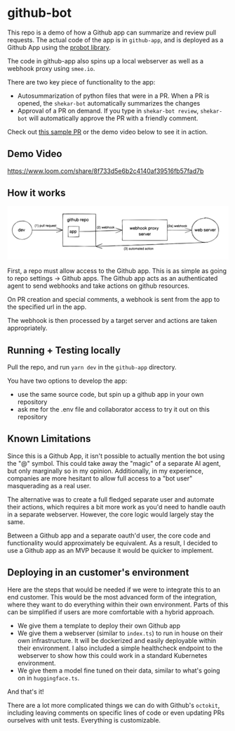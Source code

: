 # github-bot

This repo is a demo of how a Github app can summarize and review pull requests. The actual code of the app is in `github-app`, and is deployed as a Github App using the [probot library](https://probot.github.io/).

The code in github-app also spins up a local webserver as well as a webhook proxy using `smee.io`.

There are two key piece of functionality to the app:

- Autosummarization of python files that were in a PR. When a PR is opened, the `shekar-bot` automatically summarizes the changes
- Approval of a PR on demand. If you type in `shekar-bot review`, `shekar-bot` will automatically approve the PR with a friendly comment.

Check out [this sample PR](https://github.com/shekarramaswamy4/github-bot/pull/7) or the demo video below to see it in action.

## Demo Video

https://www.loom.com/share/8f733d5e6b2c4140af39516fb57fad7b

## How it works

![Local development flow](./local-dev.png)

First, a repo must allow access to the Github app. This is as simple as going to repo settings -> Github apps. The Github app acts as an authenticated agent to send webhooks and take actions on github resources.

On PR creation and special comments, a webhook is sent from the app to the specified url in the app.

The webhook is then processed by a target server and actions are taken appropriately.

## Running + Testing locally

Pull the repo, and run `yarn dev` in the `github-app` directory.

You have two options to develop the app:

- use the same source code, but spin up a github app in your own repository
- ask me for the .env file and collaborator access to try it out on this repository

## Known Limitations

Since this is a Github App, it isn't possible to actually mention the bot using the "@" symbol. This could take away the "magic" of a separate AI agent, but only marginally so in my opinion. Additionally, in my experience, companies are more hesitant to allow full access to a "bot user" masquerading as a real user.

The alternative was to create a full fledged separate user and automate their actions, which requires a bit more work as you'd need to handle oauth in a separate webserver. However, the core logic would largely stay the same.

Between a Github app and a separate oauth'd user, the core code and functionality would approximately be equivalent. As a result, I decided to use a Github app as an MVP because it would be quicker to implement.

## Deploying in an customer's environment

Here are the steps that would be needed if we were to integrate this to an end customer. This would be the most advanced form of the integration, where they want to do everything within their own environment. Parts of this can be simplified if users are more comfortable with a hybrid approach.

- We give them a template to deploy their own Github app
- We give them a webserver (similar to `index.ts`) to run in house on their own infrastructure. It will be dockerized and easily deployable within their environment. I also included a simple healthcheck endpoint to the webserver to show how this could work in a standard Kubernetes environment.
- We give them a model fine tuned on their data, similar to what's going on in `huggingface.ts`.

And that's it!

There are a lot more complicated things we can do with Github's `octokit`, including leaving comments on specific lines of code or even updating PRs ourselves with unit tests. Everything is customizable.
